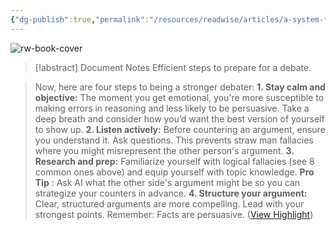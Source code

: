 ```yaml
---
{"dg-publish":true,"permalink":"/resources/readwise/articles/a-system-for-winning-any-argument-8-logical-fallacies/","tags":["articles","til","argue","debate"]}
---
```


![rw-book-cover](https://readwise-assets.s3.amazonaws.com/static/images/article3.5c705a01b476.png)
> [!abstract] Document Notes
> Efficient steps to prepare for a debate.

> Now, here are four steps to being a stronger debater:
> **1. Stay calm and objective:** The moment you get emotional, you're more susceptible to making errors in reasoning and less likely to be persuasive. Take a deep breath and consider how you’d want the best version of yourself to show up.
> **2. Listen actively:** Before countering an argument, ensure you understand it. Ask questions. This prevents straw man fallacies where you might misrepresent the other person's argument.
> **3. Research and prep:** Familiarize yourself with logical fallacies (see 8 common ones above) and equip yourself with topic knowledge.
> **Pro Tip** : Ask AI what the other side's argument might be so you can strategize your counters in advance.
> **4. Structure your argument:** Clear, structured arguments are more compelling. Lead with your strongest points. Remember: Facts are persuasive. ([View Highlight](https://read.readwise.io/read/01he0t6sahmn9f9792xejmm3yt))

